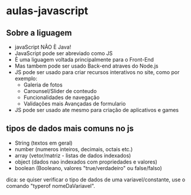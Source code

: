 # aulas-javascript

 ## Sobre a liguagem

 - javaScript  NÂO È Java!
 - JavaScript pode ser abreviado como JS
 - È uma liguagem voltada principalmente para o Front-End
 - Mas tambem pode ser usado Back-end atraves do Node.js
 - JS pode ser usado para criar recursos interativos no site,
 como por exemplo:
   - Galeria de fotos
   - Carounsel/Slider de conteudo
   - Funcionalidades de navegaçâo
   - Validaçôes mais Avançadas de formulario
- JS pode ser usado ate mesmo para criaçâo de aplicativos e games

## tipos de dados mais comuns no js

- String (textos em geral)
- number (numeros inteiros, decimais, octais etc.)
- array (vetor/matriz - listas de dados indexados)
- object (dados nao indexados com propriedades e valores)
- boolean (Booleano, valores "true/verdadeiro" ou false/falso)

dica: se quiser verificar o tipo de dados de uma variavel/constante, use o comando "typerof nomeDaVariavel".
